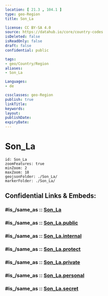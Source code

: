 ```yaml
---
location: [ 21.3 , 104.1 ] 
type: geo-Region
title: Son_La

license: CC BY-SA 4.0
source: https://datahub.io/core/country-codes
isDeleted: false
isReadOnly: false
draft: false
confidential: public

tags:
- geo/Country/Region
aliases:
- Son_La

Languages:
- de

cssclasses: geo-Region
publish: true
linkTitle: 
keywords: 
layout: 
publishDate: 
expiryDate: 
---
```


# Son_La

```leaflet
id: Son_La
zoomFeatures: true 
minZoom: 2 
maxZoom: 18
geojsonFolder: ./Son_La/
markerFolder: ./Son_La/
```


## Confidential Links & Embeds: 

### #is_/same_as :: [Son_La](/_Standards/Earth/Continent/Asia/Asia~South~East/Vietnam/Provinces~Vietnam/Son_La.md) 

### #is_/same_as :: [Son_La.public](/_public/Earth/Continent/Asia/Asia~South~East/Vietnam/Provinces~Vietnam/Son_La.public.md) 

### #is_/same_as :: [Son_La.internal](/_internal/Earth/Continent/Asia/Asia~South~East/Vietnam/Provinces~Vietnam/Son_La.internal.md) 

### #is_/same_as :: [Son_La.protect](/_protect/Earth/Continent/Asia/Asia~South~East/Vietnam/Provinces~Vietnam/Son_La.protect.md) 

### #is_/same_as :: [Son_La.private](/_private/Earth/Continent/Asia/Asia~South~East/Vietnam/Provinces~Vietnam/Son_La.private.md) 

### #is_/same_as :: [Son_La.personal](/_personal/Earth/Continent/Asia/Asia~South~East/Vietnam/Provinces~Vietnam/Son_La.personal.md) 

### #is_/same_as :: [Son_La.secret](/_secret/Earth/Continent/Asia/Asia~South~East/Vietnam/Provinces~Vietnam/Son_La.secret.md)

